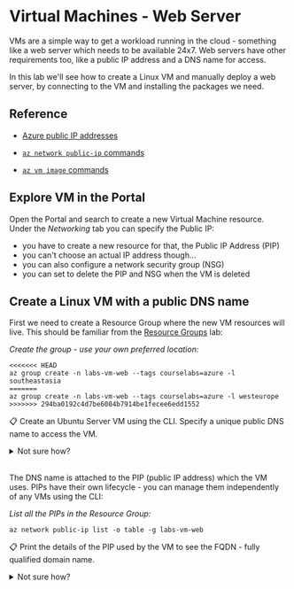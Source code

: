 # Virtual Machines - Web Server

VMs are a simple way to get a workload running in the cloud - something like a web server which needs to be available 24x7. Web servers have other requirements too, like a public IP address and a DNS name for access.

In this lab we'll see how to create a Linux VM and manually deploy a web server, by connecting to the VM and installing the packages we need.

## Reference

- [Azure public IP addresses](https://learn.microsoft.com/en-us/azure/virtual-network/ip-services/public-ip-addresses)

- [`az network public-ip` commands](https://learn.microsoft.com/en-us/cli/azure/network/public-ip?view=azure-cli-latest)

- [`az vm image` commands](https://docs.microsoft.com/en-us/cli/azure/vm/image?view=azure-cli-latest)


## Explore VM in the Portal

Open the Portal and search to create a new Virtual Machine resource. Under the _Networking_ tab you can specify the Public IP:

- you have to create a new resource for that, the Public IP Address (PIP)
- you can't choose an actual IP address though...
- you can also configure a network security group (NSG)
- you can set to delete the PIP and NSG when the VM is deleted

## Create a Linux VM with a public DNS name

First we need to create a Resource Group where the new VM resources will live. This should be familiar from the [Resource Groups](/labs/resourcegroups/README.md) lab:

_Create the group - use your own preferred location:_

```
<<<<<<< HEAD
az group create -n labs-vm-web --tags courselabs=azure -l southeastasia
=======
az group create -n labs-vm-web --tags courselabs=azure -l westeurope
>>>>>>> 294ba0192c4d7be6084b7914be1fecee6edd1552
```

📋 Create an Ubuntu Server VM using the CLI. Specify a unique public DNS name to access the VM.  

<details>
  <summary>Not sure how?</summary>

Check in the help text:

```
az vm create --help
```

There's a parameter called `public-ip-address-dns-name` which you can use to set the DNS name:


```
# remember to use a size which is available to you:
<<<<<<< HEAD
az vm create -l southeastasia -g labs-vm-web -n vm01 --image Ubuntu2204 --size Standard_B1ms --generate-ssh-keys --public-ip-address-dns-name <your-dns-name> 
=======
az vm create -l westeurope -g labs-vm-web -n vm01 --image UbuntuLTS --size Standard_A1_v2 --public-ip-address-dns-name <your-dns-name>
>>>>>>> 294ba0192c4d7be6084b7914be1fecee6edd1552
```

</details><br/>

The DNS name is attached to the PIP (public IP address) which the VM uses. PIPs have their own lifecycle - you can manage them independently of any VMs using the CLI:

_List all the PIPs in the Resource Group:_

```
az network public-ip list -o table -g labs-vm-web
```

📋 Print the details of the PIP used by the VM to see the FQDN - fully qualified domain name.  

<details>
<<<<<<< HEAD
  <summary>
    Not sure how?
  </summary>

```
az network public-ip show -g labs-vm-web -n <your-pip-name> -o json
az network public-ip show -g labs-vm -n <your-pip-name> --query "{fqdn: dnsSettings.fqdn,address: ipAddress}"
=======
  <summary>Not sure how?</summary>

```
az network public-ip show -g labs-vm-web -n <your-pip-name>
>>>>>>> 294ba0192c4d7be6084b7914be1fecee6edd1552
```

</details><br/>

<<<<<<< HEAD
> The FQDN will be in the format `[vm-name].[region].cloudapp.azure.com`, e.g. mine is `azureauth-web.southeastasia.cloudapp.azure.com`

You can use the FQDN to connect to the VM - it will remain constant even if the actual IP address changes.
=======
> The FQDN will be in the format `[vm-name].[region].cloudapp.azure.com`, e.g. mine is `courselabs-vm-web.westeurope.cloudapp.azure.com`

You can use the FQDN to connect to the VM - it will remain constant if the actual IP address changes.
>>>>>>> 294ba0192c4d7be6084b7914be1fecee6edd1552

## Install a web server on the VM

Connect to your VM using SSH and your DNS name:

```
<<<<<<< HEAD
ssh-keyscan <Public IP of VM> > ~/.ssh/known_hosts
=======
>>>>>>> 294ba0192c4d7be6084b7914be1fecee6edd1552
ssh <your-fqdn>
```

Now install the Nginx web server:

```
sudo apt update && sudo apt install -y nginx

# when the installation completes, check you can browse:
curl localhost
```

> Open a web browser and navigate to the FQDN for your machine, http://[vm-name].[region].cloudapp.azure.com

You can access the website from the VM **but not** from outside - that's because of the Network Security Group (NSG). An NSG is created by default and attached to the VM. It's like a firewall which is set up to block incoming traffic.

When you're troubleshooting, the Portal can often be more useful than the CLI.

📋 Browse to the Portal and find the NSG for your VM. Change the configuration to allow inbound traffic on port 80.

<details>
<<<<<<< HEAD
  <summary>
    Not sure how?
  </summary>
=======
  <summary>Not sure how?</summary>
>>>>>>> 294ba0192c4d7be6084b7914be1fecee6edd1552

Find your Resource Group in the portal and open the NSG - it will be called `[vm-name]NSG`:

- on the _Overview_ page you'll see the inbound rules
- port 22 is allowed (for SSH connections) and some 65000+ ports
- all other ports are blocked 
- open the _Inbound Security Rules_ page
- add a new rule to allow HTTP traffic from any source

</details><br/>

Refresh your browser at the FQDN for your VM and you'll see the Nginx welcome page.

## Stop and start the VM

You're billed for VMs all the time they're running. When you're finished working but you want to keep the VM for later, you can stop it - which retains the existing state.

**Stopped VMs are still billed though.** To stop paying for a VM you need to _deallocate_ it.

📋 Use the CLI to deallocate your VM. When it's done, check the details of the Public IP address the VM was using.

<details>
  <summary>Not sure how?</summary>

You can print all the available commands for a VM, then drill into the details for `stop`:

```
az vm --help

az vm deallocate --help
```

Run this to stop and deallocate the VM:

```
az vm deallocate -g labs-vm-web -n vm01
```

Then check your PIP:

```
az network public-ip show -g labs-vm-web -n vm01PublicIP
```

</details><br/>

> The IP address allocated to the PIP is gone - deallocating the VM also frees up the IP address for another user. 

If you restart the VM then you'll see the PIP gets a new public IP address, but you can still access your website using the FQDN, Azure sets up the DNS record to point to the new IP address.

## Lab

Dynamic IP addresses are usually fine - there will be a DNS entry to route them anyway - but sometimes you want to have a fixed IP address which you keep even if the VM is deallocated.

You can configure a PIP to use a fixed IP address, even if the PIP isn't allocated to a VM. Change the PIP to use a constant IP address and check the address is retained when you start, stop and deallocate the VM.

> Stuck? Try [hints](hints.md) or check the [solution](solution.md).

___

## Cleanup

Delete the RG with this command and that will remove all the resources:

```
az group delete -y -n labs-vm-web
```